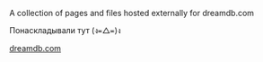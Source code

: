 A collection of pages and files hosted externally for dreamdb.com

Понаскладывали тут (ง≖△≖)ง 

[dreamdb.com](https://dreamdb.com)
